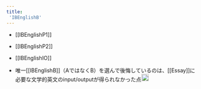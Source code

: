 ```yaml
---
title:
 'IBEnglishB'
---
```


- [[IBEnglishP1]]
- [[IBEnglishP2]]

- [[IBEnglishIO]]

- 唯一[[IBEnglishB]]（AではなくB）を選んで後悔しているのは、[[Essay]]に必要な文学的英文のinput/outputが得られなかった点<img src='https://scrapbox.io/api/pages/blu3mo-public/blu3mo/icon' alt='blu3mo.icon' height="19.5"/>
